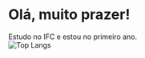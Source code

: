 # Olá, muito prazer!
Estudo no IFC e estou no primeiro ano.    
![Top Langs](https://github-readme-stats.vercel.app/api/top-langs/?username=Davi-Prussek&layout=donut&theme=dark)
  
